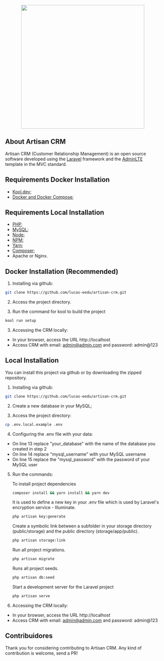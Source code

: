 <p align="center"><a href="https://laravel.com" target="_blank"><img src="https://raw.githubusercontent.com/laravel/art/master/logo-lockup/5%20SVG/2%20CMYK/1%20Full%20Color/laravel-logolockup-cmyk-red.svg" width="400"></a></p>

## About Artisan CRM
Artisan CRM (Customer Relationship Management) is an open source software developed using the [Laravel](https://laravel.com/) framework and the [AdminLTE](https://adminlte.io/) template in the MVC standard.

## Requirements Docker Installation
- [Kool.dev](https://koo.dev/);
- [Docker and Docker Compose](https://docker.com/);

## Requirements Local Installation
- [PHP](https://www.php.net/manual/en/install.php);
- [MySQL](https://dev.mysql.com/doc/mysql-installation-excerpt/5.7/en/);
- [Node](https://nodejs.org/en/download/);
- [NPM](https://docs.npmjs.com/downloading-and-installing-node-js-and-npm);
- [Yarn](https://classic.yarnpkg.com/lang/en/docs/install/);
- [Composer](https://getcomposer.org/);
- Apache or Nginx.

## Docker Installation (Recommended)

1. Installing via github:

```bash
git clone https://github.com/lucas-eedu/artisan-crm.git
```

2. Access the project directory.

2. Run the command for kool to build the project
```bash
kool run setup
```

3. Accessing the CRM locally:
- In your browser, access the URL http://localhost
- Access CRM with email: admin@admin.com and password: admin@123

## Local Installation
You can install this project via github or by downloading the zipped repository.

1. Installing via github:

```bash
git clone https://github.com/lucas-eedu/artisan-crm.git
```

2. Create a new database in your MySQL;

3. Access the project directory:

```bash
cp .env.local.example .env
```

4. Configuring the .env file with your data:
- On line 13 replace "your_database" with the name of the database you created in step 2
- On line 14 replace "mysql_username" with your MySQL username
- On line 15 replace the "mysql_password" with the password of your MySQL user

5. Run the commands:

    To install project dependencies
    ```bash
    composer install && yarn install && yarn dev
    ```

    It is used to define a new key in your .env file which is used by Laravel's encryption service - Illuminate.
    ```bash
    php artisan key:generate
    ```

    Create a symbolic link between a subfolder in your storage directory (public/storage) and the public directory (storage/app/public).
    ```bash
    php artisan storage:link
    ```

    Run all project migrations.
    ```bash
    php artisan migrate
    ```

    Runs all project seeds.
    ```bash
    php artisan db:seed
    ```

    Start a development server for the Laravel project
    ```bash
    php artisan serve
    ```

6. Accessing the CRM locally:
- In your browser, access the URL http://localhost
- Access CRM with email: admin@admin.com and password: admin@123

## Contribuidores
Thank you for considering contributing to Artisan CRM. Any kind of contribution is welcome, send a PR!
